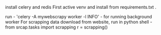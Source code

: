 install celery and redis
First active venv and install from requirements.txt .

run - 'celery -A mywebscrapy worker -l INFO' - for running background worker
For scrapping data download from website, run in python shell -
from srcap.tasks import scrapping r = scrapping()